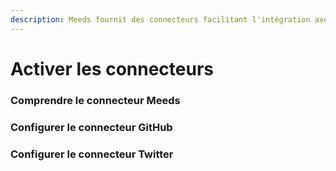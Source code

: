```yaml
---
description: Meeds fournit des connecteurs facilitant l'intégration avec vos outils
---
```


# Activer les connecteurs

### Comprendre le connecteur Meeds&#x20;

### Configurer le connecteur GitHub

### Configurer le connecteur Twitter
